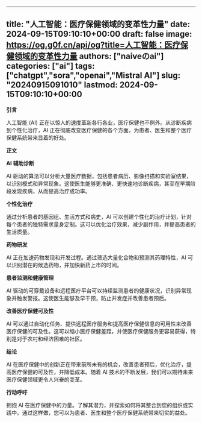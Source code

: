 
---
title: "人工智能：医疗保健领域的变革性力量"
date: 2024-09-15T09:10:10+00:00
draft: false
image: https://og.g0f.cn/api/og?title=人工智能：医疗保健领域的变革性力量
authors: ["naiveのai"]
categories: ["ai"]
tags: ["chatgpt","sora","openai","Mistral AI"]
slug: "20240915091010"
lastmod: 2024-09-15T09:10:10+00:00
---
**引言**

人工智能 (AI) 正在以惊人的速度革新各行各业，医疗保健也不例外。从诊断疾病到个性化治疗，AI 正在彻底改变医疗保健的各个方面，为患者、医生和整个医疗保健系统带来显着的好处。

**正文**

**AI 辅助诊断**

AI 驱动的算法可以分析大量医疗数据，包括患者病历、影像扫描和实验室结果，以识别模式和异常现象。这使医生能够更准确、更快速地诊断疾病，甚至在早期阶段发现疾病，从而提高治疗成功率。

**个性化治疗**

通过分析患者的基因组、生活方式和病史，AI 可以创建个性化的治疗计划，针对每个患者的独特需求量身定制。这可以优化治疗效果，减少副作用，并提高患者的生活质量。

**药物研发**

AI 正在加速药物发现和开发过程。通过筛选大量化合物和预测其药理特性，AI 可以识别潜在的候选药物，并加快新药上市的时间。

**患者监测和健康管理**

AI 驱动的可穿戴设备和远程医疗平台可以持续监测患者的健康状况，识别异常现象并触发警报。这使医生能够及早干预，防止并发症并改善患者预后。

**改善医疗保健可及性**

AI 可以通过自动化任务、提供远程医疗服务和提高医疗保健信息的可用性来改善医疗保健的可及性。这可以缩小医疗保健差距，并使医疗保健服务更容易获得，特别是对于农村和经济困难的社区。

**结论**

AI 在医疗保健中的创新正在带来前所未有的机会，改善患者预后，优化治疗，提高医疗保健的可及性，并降低成本。随着 AI 技术的不断发展，我们可以期待未来医疗保健领域更令人兴奋的变革。

**行动呼吁**

拥抱 AI 在医疗保健中的力量。了解其潜力，并探索如何将其整合到您的组织或实践中。通过这样做，您可以为患者、医生和整个医疗保健系统带来切实的益处。